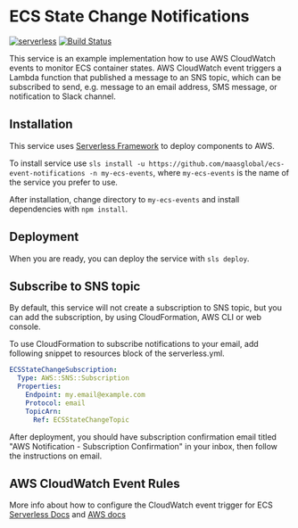 # ECS State Change Notifications

[![serverless](http://public.serverless.com/badges/v3.svg)](http://www.serverless.com)
[![Build Status](https://travis-ci.org/maasglobal/ecs-event-notifications.svg?branch=master)](https://travis-ci.org/maasglobal/ecs-event-notifications)

This service is an example implementation how to use AWS CloudWatch events to monitor ECS container states. AWS CloudWatch event triggers a Lambda function that published a message to an SNS topic, which can be subscribed to send, e.g. message to an email address, SMS message, or notification to Slack channel.

## Installation

This service uses [Serverless Framework](https://github.com/serverless/serverless/) to deploy components to AWS.

To install service use `sls install -u https://github.com/maasglobal/ecs-event-notifications -n my-ecs-events`, where `my-ecs-events` is the name of the service you prefer to use.

After installation, change directory to `my-ecs-events` and install dependencies with `npm install`.

## Deployment

When you are ready, you can deploy the service with `sls deploy`.

## Subscribe to SNS topic

By default, this service will not create a subscription to SNS topic, but you can add the subscription, by using CloudFormation, AWS CLI or web console.

To use CloudFormation to subscribe notifications to your email, add following snippet to resources block of the serverless.yml.

```yaml
ECSStateChangeSubscription:
  Type: AWS::SNS::Subscription
  Properties:
    Endpoint: my.email@example.com
    Protocol: email
    TopicArn:
      Ref: ECSStateChangeTopic
```

After deployment, you should have subscription confirmation email titled "AWS Notification - Subscription Confirmation" in your inbox, then follow the instructions on email.

## AWS CloudWatch Event Rules

More info about how to configure the CloudWatch event trigger for ECS [Serverless Docs](https://serverless.com/framework/docs/providers/aws/events/cloudwatch-event/) and [AWS docs](https://docs.aws.amazon.com/AmazonECS/latest/developerguide/ecs_cwe_events.html)
